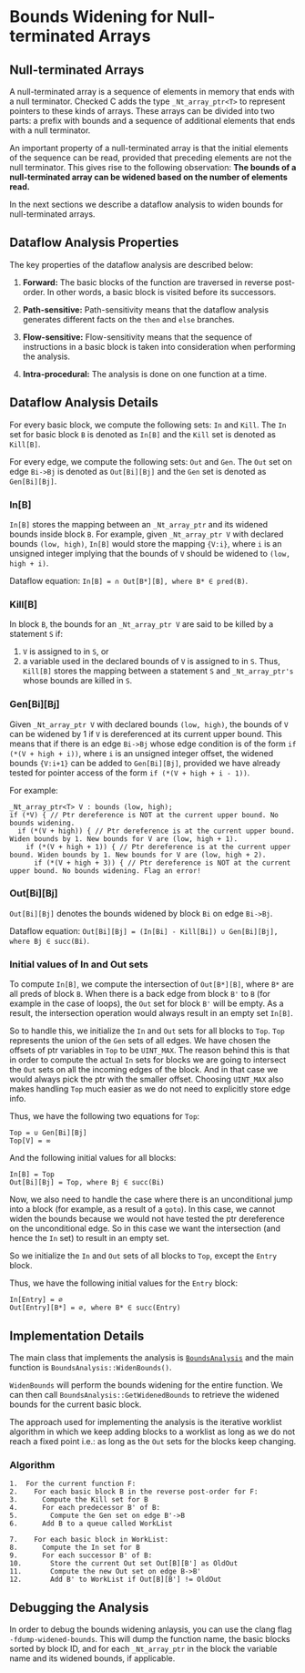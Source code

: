 # Bounds Widening for Null-terminated Arrays

## Null-terminated Arrays
A null-terminated array is a sequence of elements in memory that ends with a
null terminator. Checked C adds the type `_Nt_array_ptr<T>` to represent
pointers to these kinds of arrays. These arrays can be divided into two parts:
a prefix with bounds and a sequence of additional elements that ends with a
null terminator.

An important property of a null-terminated array is that the initial elements
of the sequence can be read, provided that preceding elements are not the null
terminator. This gives rise to the following observation:
**The bounds of a null-terminated array can be widened based on the number of
elements read.**

In the next sections we describe a dataflow analysis to widen bounds for
null-terminated arrays.

## Dataflow Analysis Properties
The key properties of the dataflow analysis are described below:

1. **Forward:** The basic blocks of the function are traversed in reverse
post-order. In other words, a basic block is visited before its successors.

2. **Path-sensitive:** Path-sensitivity means that the dataflow analysis
generates different facts on the `then` and `else` branches.

3. **Flow-sensitive:** Flow-sensitivity means that the sequence of instructions
in a basic block is taken into consideration when performing the analysis.

4. **Intra-procedural:** The analysis is done on one function at a time.

## Dataflow Analysis Details
For every basic block, we compute the following sets: `In` and `Kill`. The `In`
set for basic block `B` is denoted as `In[B]` and the `Kill` set is denoted as
`Kill[B]`.

For every edge, we compute the following sets: `Out` and `Gen`. The `Out` set on
edge `Bi->Bj` is denoted as `Out[Bi][Bj]` and the `Gen` set is denoted as
`Gen[Bi][Bj]`.

### In[B]
`In[B]` stores the mapping between an `_Nt_array_ptr` and its widened bounds
inside block `B`. For example, given `_Nt_array_ptr V` with declared bounds
`(low, high)`, `In[B]` would store the mapping `{V:i}`, where `i` is an unsigned
integer implying that the bounds of `V` should be widened to `(low, high + i)`.

Dataflow equation:
`In[B] = ∩ Out[B*][B], where B* ∈ pred(B)`.

### Kill[B]
In block `B`, the bounds for an `_Nt_array_ptr V` are said to be killed by a
statement `S` if:
1. `V` is assigned to in `S`, or
2. a variable used in the declared bounds of `V` is assigned to in `S`.
Thus, `Kill[B]` stores the mapping between a statement `S` and `_Nt_array_ptr's`
whose bounds are killed in `S`.

### Gen[Bi][Bj]
Given `_Nt_array_ptr V` with declared bounds `(low, high)`, the bounds of `V`
can be widened by 1 if `V` is dereferenced at its current upper bound. This
means that if there is an edge `Bi->Bj` whose edge condition is of the form `if
(*(V + high + i))`, where `i` is an unsigned integer offset, the widened bounds
`{V:i+1}` can be added to `Gen[Bi][Bj]`, provided we have already tested for
pointer access of the form `if (*(V + high + i - 1))`.

For example:
```
_Nt_array_ptr<T> V : bounds (low, high);
if (*V) { // Ptr dereference is NOT at the current upper bound. No bounds widening.
  if (*(V + high)) { // Ptr dereference is at the current upper bound. Widen bounds by 1. New bounds for V are (low, high + 1).
    if (*(V + high + 1)) { // Ptr dereference is at the current upper bound. Widen bounds by 1. New bounds for V are (low, high + 2).
      if (*(V + high + 3)) { // Ptr dereference is NOT at the current upper bound. No bounds widening. Flag an error!
```

### Out[Bi][Bj]
`Out[Bi][Bj]` denotes the bounds widened by block `Bi` on edge `Bi->Bj`.

Dataflow equation:
`Out[Bi][Bj] = (In[Bi] - Kill[Bi]) ∪ Gen[Bi][Bj], where Bj ∈ succ(Bi)`.

### Initial values of In and Out sets

To compute `In[B]`, we compute the intersection of `Out[B*][B]`, where `B*` are
all preds of block `B`. When there is a back edge from block `B'` to `B` (for
example in the case of loops), the `Out` set for block `B'` will be empty. As a
result, the intersection operation would always result in an empty set `In[B]`.

So to handle this, we initialize the `In` and `Out` sets for all blocks to
`Top`. `Top` represents the union of the `Gen` sets of all edges. We have
chosen the offsets of ptr variables in `Top` to be `UINT_MAX`. The reason
behind this is that in order to compute the actual `In` sets for blocks we are
going to intersect the `Out` sets on all the incoming edges of the block. And
in that case we would always pick the ptr with the smaller offset. Choosing
`UINT_MAX` also makes handling `Top` much easier as we do not need to
explicitly store edge info.

Thus, we have the following two equations for `Top`:
```
Top = ∪ Gen[Bi][Bj]
Top[V] = ∞
```

And the following initial values for all blocks:
```
In[B] = Top
Out[Bi][Bj] = Top, where Bj ∈ succ(Bi)
```

Now, we also need to handle the case where there is an unconditional jump into
a block (for example, as a result of a `goto`). In this case, we cannot widen
the bounds because we would not have tested the ptr dereference on the
unconditional edge. So in this case we want the intersection (and hence the
`In` set) to result in an empty set.

So we initialize the `In` and `Out` sets of all blocks to `Top`, except the
`Entry` block.

Thus, we have the following initial values for the `Entry` block:
```
In[Entry] = ∅
Out[Entry][B*] = ∅, where B* ∈ succ(Entry)
```

## Implementation Details
The main class that implements the analysis is
[`BoundsAnalysis`](https://github.com/microsoft/checkedc-clang/blob/master/clang/lib/Sema/BoundsAnalysis.cpp)
and the main function is `BoundsAnalysis::WidenBounds()`.

`WidenBounds` will perform the bounds widening for the entire function. We can
then call `BoundsAnalysis::GetWidenedBounds` to retrieve the widened bounds for
the current basic block.

The approach used for implementing the analysis is the iterative worklist
algorithm in which we keep adding blocks to a worklist as long as we do not
reach a fixed point i.e.: as long as the `Out` sets for the blocks keep changing.

### Algorithm
```
1.  For the current function F:
2.    For each basic block B in the reverse post-order for F:
3.      Compute the Kill set for B
4.      For each predecessor B' of B:
5.        Compute the Gen set on edge B'->B
6.      Add B to a queue called WorkList

7.    For each basic block in WorkList:
8.      Compute the In set for B
9.      For each successor B' of B:
10.       Store the current Out set Out[B][B'] as OldOut
11.       Compute the new Out set on edge B->B'
12.       Add B' to WorkList if Out[B][B'] != OldOut
```

## Debugging the Analysis
In order to debug the bounds widening anlaysis, you can use the clang flag
`-fdump-widened-bounds`. This will dump the function name, the basic blocks
sorted by block ID, and for each `_Nt_array_ptr` in the block the variable name
and its widened bounds, if applicable.
